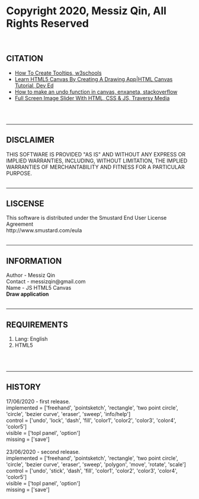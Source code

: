 # Copyright 2020, Messiz Qin, All Rights Reserved
<br />
<h2>CITATION</h2>
<ul>
	<li>
		<a href='https://www.w3schools.com/howto/howto_css_tooltip.asp'>How To Create Tooltips, w3schools</a>
	</li>
	<li>
		<a href='https://www.youtube.com/watch?v=3GqUM4mEYKA'>Learn HTML5 Canvas By Creating A Drawing App|HTML Canvas Tutorial, Dev Ed</a>
	</li>
	<li>
		<a href='https://stackoverflow.com/a/53961111'>How to make an undo function in canvas, enxaneta, stackoverflow</a>
	</li>
	<li>
		<a href='https://www.youtube.com/watch?v=7ZO2RTMNSAY'>Full Screen Image Slider With HTML, CSS & JS, Traversy Media</a>
	</li>
</ul>
<br /><br />
<hr />
<h2>DISCLAIMER</h2>
THIS SOFTWARE IS PROVIDED "AS IS" AND WITHOUT ANY EXPRESS OR IMPLIED WARRANTIES, INCLUDING, WITHOUT LIMITATION, THE IMPLIED WARRANTIES OF MERCHANTABILITY AND FITNESS FOR A PARTICULAR PURPOSE.
<br /><br />
<hr />
<h2>LISCENSE</h2>
This software is distributed under the Smustard End User License Agreement<br />
http://www.smustard.com/eula
<br /><br />
<hr />
<h2>INFORMATION</h2>
Author - Messiz Qin<br />
Contact - messizqin@gmail.com<br />
Name - JS HTML5 Canvas<br />
<b>Draw application</b>
<br /><br />
<hr />
<h2>REQUIREMENTS</h2>
<ol>
  <li>Lang: English</li>
  <li>HTML5</li>
</ol>
<br /><br />
<hr />
<h2>HISTORY</h2>
17/06/2020 - first release. <br />
implemented = ['freehand', 'pointsketch', 'rectangle', 'two point circle', 'circle', 'bezier curve', 'eraser', 'sweep', 'info/help'] <br />
control = ['undo', 'lock', 'dash', 'fill', 'color1', 'color2', 'color3', 'color4', 'color5'] <br />
visible = ['topl panel', 'option'] <br />
missing = ['save']
<br /><br />	
23/06/2020 - second release. <br />
implemented = ['freehand', 'pointsketch', 'rectangle', 'two point circle', 'circle', 'bezier curve', 'eraser', 'sweep', 'polygon', 'move', 'rotate', 'scale'] <br />
control = ['undo', 'stick', 'dash', 'fill', 'color1', 'color2', 'color3', 'color4', 'color5'] <br />
visible = ['topl panel', 'option'] <br />
missing = ['save']
<br /><br />